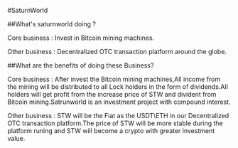 #SaturnWorld

##What's saturnworld doing ? 

Core business : Invest in Bitcoin mining machines.

Other business : Decentralized OTC transaction platform around the globe.


##What are the benefits of doing these Business?

Core business : After invest the Bitcoin mining machines,All income from the mining will be distributed to all Lock holders in the form of dividends.All holders will get profit from the increase price of STW and divident from Bitcoin mining.Satrunworld is an investment project with compound interest. 

Other business : STW will be the Fiat as the USDT\ETH in our Decentralized OTC transaction platform.The price of STW will be more stable during the platform runing and STW will become a crypto with greater investment value. 

